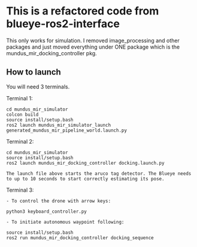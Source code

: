 # This is a refactored code from blueye-ros2-interface

This only works for simulation.
I removed image_processing and other packages and just moved everything under ONE package which is the mundus_mir_docking_controller pkg. 

## How to launch

You will need 3 terminals. 

Terminal 1:
```
cd mundus_mir_simulator
colcon build
source install/setup.bash 
ros2 launch mundus_mir_simulator_launch generated_mundus_mir_pipeline_world.launch.py 

```

Terminal 2:
```
cd mundus_mir_simulator
source install/setup.bash 
ros2 launch mundus_mir_docking_controller docking.launch.py 

The launch file above starts the aruco tag detector. The Blueye needs to up to 10 seconds to start correctly estimating its pose.

```

Terminal 3:


```
- To control the drone with arrow keys: 

python3 keyboard_controller.py

- To initiate autonomous waypoint following:

source install/setup.bash 
ros2 run mundus_mir_docking_controller docking_sequence


```



